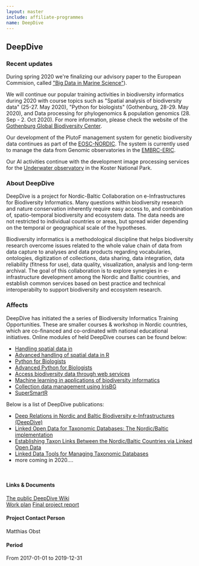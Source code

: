 ```yaml
---
layout: master
include: affiliate-programmes
name: DeepDive
---
```


## DeepDive

### Recent updates
During spring 2020 we're finalizing our advisory paper to the European Commision, called ["Big Data in Marine Science"](https://www.marineboard.eu/7th-marine-board-forum)). 

We will continue our popular training activities in biodiversity informatics during 2020 with course topics such as "Spatial analysis of biodiversity data" (25-27. May 2020), "Python for biologists" (Gothenburg, 28-29. May 2020), and Data processing for phylogenomics & population genomics (28. Sep - 2. Oct 2020). For more information, please check the website of the [Gothenburg Global Biodiversity Center](https://ggbc.gu.se/).

Our development of the PlutoF management system for genetic biodiversity data continues as part of the [EOSC-NORDIC](https://www.eosc-nordic.eu/). The system is currently used to manage the data from Genomic observatories in the [EMBRC-ERIC](http://embrc.eu/).

Our AI activities continue with the development image processing services for the [Underwater observatory](https://www.zooniverse.org/projects/victorav/the-koster-seafloor-observatory) in the Koster National Park.

### About DeepDive
DeepDive is a project for Nordic-Baltic Collaboration on e-Infrastructures for Biodiversity Informatics. Many questions within biodiversity research and nature conservation inherently require easy access to, and combination of, spatio-temporal biodiversity and ecosystem data. The data needs are not restricted to individual countries or areas, but spread wider depending on the temporal or geographical scale of the hypotheses.

Biodiversity informatics is a methodological discipline that helps biodiversity research overcome issues related to the whole value chain of data from data capture to analyses and data products regarding vocabularies, ontologies, digitization of collections, data sharing, data integration, data reliability (fitness for use), data quality, visualization, analysis and long-term archival. The goal of this collaboration is to explore synergies in e-infrastructure development among the Nordic and Baltic countries, and establish common services based on best practice and technical interoperabilty to support biodiversity and ecosystem research.
 
### Affects
DeepDive has initiated the a series of Biodiversity Informatics Training Opportunities. These are smaller courses & workshop in Nordic countries, which are co-financed and co-ordinated with national educational initiatives. Online modules of held DeepDive courses can be found below:

* [Handling spatial data in](https://github.com/tobiashofmann88/workshops/tree/master/spatial_r_workshop)
* [Advanced handling of spatial data in R](https://github.com/tobiashofmann88/workshops/tree/master/advanced_spatial_r)
* [Python for Biologists](https://github.com/tobiashofmann88/workshops/tree/master/python_workshop)
* [Advanced Python for Biologists](https://github.com/tobiashofmann88/workshops/tree/master/advanced_python)
* [Access biodiversity data through web services](https://github.com/tobiashofmann88/workshops/tree/master/access_biodiversity_data)
* [Machine learning in applications of biodiversity informatics](https://github.com/XiaodongD/Machine-Learning-for-Biologists-2019)
* [Collection data management using IrisBG](https://irisbg.com)
* [SuperSmartR](https://github.com/naturalis/supersmart/wiki)

Below is a list of DeepDive publications:

* [Deep Relations in Nordic and Baltic Biodiversity e-Infrastructures (DeepDive)](https://biss.pensoft.net/article/37343/)
* [Linked Open Data for Taxonomic Databases: The Nordic/Baltic implementation](https://biss.pensoft.net/article/37332/)
* [Establishing Taxon Links Between the Nordic/Baltic Countries via Linked Open Data](https://biss.pensoft.net/article/37428/)
* [Linked Data Tools for Managing Taxonomic Databases](https://biss.pensoft.net/article/37329/)
* more coming in 2020....
<br>

#### Links & Documents
[The public DeepDive Wiki](https://wiki.neic.no/wiki/Biodiversity) <br/>
[Work plan](https://wiki.neic.no/w/ext/img_auth.php/f/f5/20161124_Workplan_NeIC_BDI_final.pdf)
[Final project report](https://wiki.neic.no/wiki/File:NeIC_FinalReport_DeepDive_v4.pdf)

#### Project Contact Person
Matthias Obst

#### Period
From 2017-01-01 to 2019-12-31
